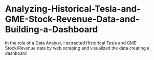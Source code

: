 # Analyzing-Historical-Tesla-and-GME-Stock-Revenue-Data-and-Building-a-Dashboard
In the role of a Data Analyst, I extracted Historical Tesla and GME Stock/Revenue data by web scraping and visualized the data creating a dashboard
